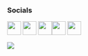 ### Socials

<p align="left"> <a href="https://discord.com/invite/s2VrDD9fGK" target="_blank" rel="noreferrer"><img src="https://raw.githubusercontent.com/danielcranney/readme-generator/main/public/icons/socials/discord.svg" width="32" height="32" /></a> <a href="https://www.github.com/Eldritch-Ships-Studios" target="_blank" rel="noreferrer"><img src="https://raw.githubusercontent.com/danielcranney/readme-generator/main/public/icons/socials/github.svg" width="32" height="32" /></a> <a href="https://www.linkedin.com/in/merlesimmonsiii/" target="_blank" rel="noreferrer"><img src="https://raw.githubusercontent.com/danielcranney/readme-generator/main/public/icons/socials/linkedin.svg" width="32" height="32" /></a><a href="https://www.youtube.com/channel/UCcYjAOWxGSd-RWt2jJTY92Q" target="_blank" rel="noreferrer"><img src="https://raw.githubusercontent.com/danielcranney/readme-generator/main/public/icons/socials/youtube.svg" width="32" height="32" /></a> <a href="https://www.twitch.tv/lightningcog" target="_blank" rel="noreferrer"><img src="https://raw.githubusercontent.com/danielcranney/readme-generator/main/public/icons/socials/twitch.svg" width="32" height="32" /></a></p>

<a href="https://www.twitch.tv/lightningcog" target="_blank" rel="noreferrer"><img
src="https://img.shields.io/twitch/status/lightningcog?logo=twitchsx&style=for-the-badge&color=0891b2&labelColor=1c1917&label=TWITCH+STATUS" /></a>
